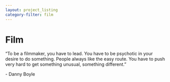```yaml
---
layout: project_listing
category-filter: film
---
```


# Film

“To be a filmmaker, you have to lead. You have to be psychotic in your desire to do something. People always like the easy route. You have to push very hard to get something unusual, something different.”

\- Danny Boyle